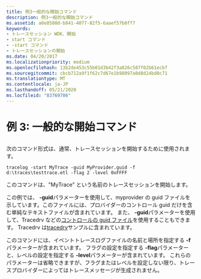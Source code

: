 ```yaml
---
title: 例3一般的な開始コマンド
description: 例3一般的な開始コマンド
ms.assetid: a0e8580d-b841-4077-82f5-6aaef57b0ff7
keywords:
- トレースセッション WDK、開始
- start コマンド
- -start コマンド
- トレースセッションの開始
ms.date: 04/20/2017
ms.localizationpriority: medium
ms.openlocfilehash: 13b2de453c55b01d3b42f3a826c587f02b61ecbf
ms.sourcegitcommit: cbcb712a9f1f62c7d67e1b98097a0d8d24bd0c71
ms.translationtype: MT
ms.contentlocale: ja-JP
ms.lasthandoff: 05/21/2020
ms.locfileid: "83769706"
---
```

# <a name="example-3-typical-start-command"></a>例 3: 一般的な開始コマンド

## <span id="ddk_typical_start_command_tools"></span><span id="DDK_TYPICAL_START_COMMAND_TOOLS"></span>

次のコマンド形式は、通常、トレースセッションを開始するために使用されます。

```
tracelog -start MyTrace -guid MyProvider.guid -f d:\traces\testtrace.etl -flag 2 -level 0xFFFF
```

このコマンドは、"MyTrace" という名前のトレースセッションを開始します。

この例では、 **-guid**パラメーターを使用して、myprovider の guid ファイルを示しています。このファイルには、プロバイダーのコントロール guid だけを含む単純なテキストファイルが含まれています。 また、 **-guid**パラメーターを使用して、Tracedrv などの[コントロールの guid ファイル](control-guid-file.md)を使用することもできます。 Tracedrv は[tracedrv](https://docs.microsoft.com/samples/microsoft/windows-driver-samples/tracedrv/)サンプルに含まれています。

このコマンドには、イベントトレースログファイルの名前と場所を指定する **-f**パラメーターが含まれています。 フラグの設定を指定する **-flag**パラメーターと、レベルの設定を指定する **-level**パラメーターが含まれています。 これらのパラメーターは省略できますが、フラグまたはレベルを設定しない限り、トレースプロバイダーによってはトレースメッセージが生成されません。
